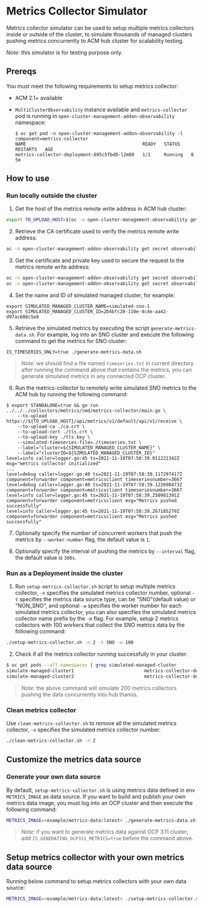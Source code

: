 # Metrics Collector Simulator

Metrics collector simulator can be used to setup multiple metrics collectors inside or outside of the cluster, to simulate thousands of managed clusters pushing metrics concurrently to ACM hub cluster for scalability testing.

_Note:_ this simulator is for testing purpose only.

## Prereqs

You must meet the following requirements to setup metrics collector:

- ACM 2.1+ available
- `MultiClusterObservability` instance available and `metrics-collector` pod is running in `open-cluster-management-addon-observability` namespace:

	```
	$ oc get pod -n open-cluster-management-addon-observability -l component=metrics-collector
	NAME                                           READY   STATUS    RESTARTS   AGE
	metrics-collector-deployment-695c5fbd8-l2m89   1/1     Running   0          5m
	```

## How to use

### Run locally outside the cluster

1. Get the host of the metrics remote write address in ACM hub cluster:

```bash
export TO_UPLOAD_HOST=$(oc -n open-cluster-management-observability get route observatorium-api -o jsonpath="{.spec.host}")
```

2. Retrieve the CA certificate used to verify the metrics remote write address:

```bash
oc -n open-cluster-management-addon-observability get secret observability-managed-cluster-certs -o jsonpath="{.data.ca\.crt}" | base64 -d > ca.crt
```

3. Get the certificate and private key used to secure the request to the metrics remote write address:

```bash
oc -n open-cluster-management-addon-observability get secret observability-controller-open-cluster-management.io-observability-signer-client-cert -o jsonpath="{.data.tls\.crt}" | base64 -d > tls.crt
oc -n open-cluster-management-addon-observability get secret observability-controller-open-cluster-management.io-observability-signer-client-cert -o jsonpath="{.data.tls\.key}" | base64 -d > tls.key
```

4. Set the name and ID of simulated managed cluster, for example:

```
export SIMULATED_MANAGED_CLUSTER_NAME=simulated-sno-1
export SIMULATED_MANAGED_CLUSTER_ID=2b4bfc20-110e-4c4e-aa42-d97ac608c5e8
```

5. Retrieve the simulated metrics by executing the script `generate-metrics-data.sh`. For example, log into an SNO cluster and execute the following command to get the metrics for SNO cluster:


```
IS_TIMESERIES_ONLY=true ./generate-metrics-data.sh
```

> _Note:_ we should find a file named `timeseries.txt` in current directory after running the command above that contains the metrics, you can generate simulated metrics in any connected OCP cluster.


6. Run the metrics-collector to remotely write simulated SNO metrics to the ACM hub by running the following command:

```
$ export STANDALONE=true && go run ../../../collectors/metrics/cmd/metrics-collector/main.go \
	--to-upload https://${TO_UPLOAD_HOST}/api/metrics/v1/default/api/v1/receive \
	--to-upload-ca ./ca.crt \
	--to-upload-cert ./tls.crt \
	--to-upload-key ./tls.key \
	--simulated-timeseries-file=./timeseries.txt \
	--label="cluster=${SIMULATED_MANAGED_CLUSTER_NAME}" \
	--label="clusterID=${SIMULATED_MANAGED_CLUSTER_ID}"
level=info caller=logger.go:45 ts=2021-11-19T07:58:39.011221342Z msg="metrics collector initialized"
...
level=debug caller=logger.go:40 ts=2021-11-19T07:58:39.117297417Z component=forwarder component=metricsclient timeseriesnumber=3667
level=debug caller=logger.go:40 ts=2021-11-19T07:58:39.122690473Z component=forwarder component=metricsclient timeseriesnumber=3667
level=info caller=logger.go:45 ts=2021-11-19T07:58:39.250981391Z component=forwarder component=metricsclient msg="Metrics pushed successfully"
level=info caller=logger.go:45 ts=2021-11-19T07:58:39.267185279Z component=forwarder component=metricsclient msg="Metrics pushed successfully"
```

7. Optionally specify the number of concurrent workers that push the metrics by `--worker-number` flag, the default value is `1`.

8. Optionally specify the interval of pushing the metrics by `--interval` flag, the default value is `300s`.

### Run as a Deployment inside the cluster

1. Run `setup-metrics-collector.sh` script to setup multiple metrics collector, `-n` specifies the simulated metrics collector number, optional `-t` specifies the metrics data source type, can be "SNO"(default value) or "NON_SNO", and optional `-w` specifies the worker number for each simulated metrics collector, you can also specifies the simulated metrics collector name prefix by the `-m` flag. For example, setup 2 metrics collectors with 100 workers that collect the SNO metrics data by the following command:

```bash
./setup-metrics-collector.sh -n 2 -t SNO -w 100
```

2. Check if all the metrics collector running successfully in your cluster:

```bash
$ oc get pods --all-namespaces | grep simulated-managed-cluster
simulate-managed-cluster1                          metrics-collector-deployment-7d69d9f897-xn8vz                    1/1     Running            0          22h
simulate-managed-cluster2                          metrics-collector-deployment-67844bfc59-lwchn                    1/1     Running            0          22h
```

> _Note:_ the above command will simulate 200 metrics collectors pushing the data concurrently into hub thanos.

### Clean metrics collector

Use `clean-metrics-collector.sh` to remove all the simulated metrics collector, `-n` specifies the simulated metrics collector number:

```bash
./clean-metrics-collector.sh -n 2
```

## Customize the metrics data source

### Generate your own data source

By default, `setup-metrics-collector.sh` is using metrics data defined in env `METRICS_IMAGE` as data source. If you want to build and publish your own metrics data image, you must log into an OCP cluster and then execute the following command:

```bash
METRICS_IMAGE=<example/metrics-data:latest> ./generate-metrics-data.sh
```

> _Note:_ if you want to generate metrics data against OCP 3.11 cluster, add `IS_GENERATING_OCP311_METRICS=true` before the command above.

## Setup metrics collector with your own metrics data source

Running below command to setup metrics collectors with your own data source:

```bash
METRICS_IMAGE=<example/metrics-data:latest> ./setup-metrics-collector.sh -n 10
```

